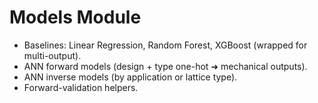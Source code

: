 # Models Module

- Baselines: Linear Regression, Random Forest, XGBoost (wrapped for multi-output).
- ANN forward models (design + type one-hot ➜ mechanical outputs).
- ANN inverse models (by application or lattice type).
- Forward-validation helpers.
